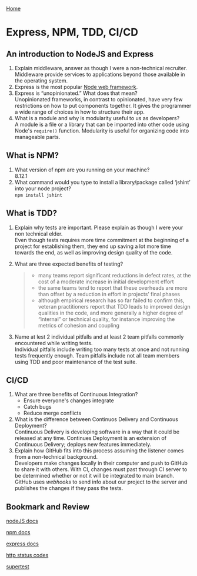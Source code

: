 [Home](/README.md)

# Express, NPM, TDD, CI/CD

## An introduction to NodeJS and Express

1. Explain middleware, answer as though I were a non-technical recruiter.  
    Middleware provide services to applications beyond those available in the operating system.
1. Express is the most popular <ins>Node web framework</ins>.
1. Express is “unopinionated.” What does that mean?  
    Unopinionated frameworks, in contrast to opinionated, have very few restrictions on how to put components together. It gives the programmer a wide range of choices in how to structure their app.
1. What is a module and why is modularity useful to us as developers?  
    A module is a file or a library that can be imported into other code using Node's `require()` function. Modularity is useful for organizing code into manageable parts.

## What is NPM?

1. What version of npm are you running on your machine?  
    8.12.1
1. What command would you type to install a library/package called ‘jshint’ into your node project?  
    `npm install jshint`

## What is TDD?

1. Explain why tests are important. Please explain as though I were your non technical elder.  
    Even though tests requires more time commitment at the beginning of a project for establishing them, they end up saving a lot more time towards the end, as well as improving design quality of the code.
1. What are three expected benefits of testing?  

    > - many teams report significant reductions in defect rates, at the cost of a moderate increase in initial development effort
    > - the same teams tend to report that these overheads are more than offset by a reduction in effort in projects’ final phases
    > - although empirical research has so far failed to confirm this, veteran practitioners report that TDD leads to improved design qualities in the code, and more generally a higher degree of “internal” or technical quality, for instance improving the metrics of cohesion and coupling

1. Name at lest 2 individual pitfalls and at least 2 team pitfalls commonly encountered while writing tests.  
    Individual pitfalls include writing too many tests at once and not running tests frequently enough. Team pitfalls include not all team members using TDD and poor maintenance of the test suite.

## CI/CD

1. What are three benefits of Continuous Integration?  
    - Ensure everyone's changes integrate
    - Catch bugs
    - Reduce merge conflicts
1. What is the difference between Continuos Delivery and Continuous Deployment?  
    Continuous Delivery is developing software in a way that it could be released at any time. Continues Deployment is an extension of Continuous Delivery; deploys new features immediately.
1. Explain how GitHub fits into this process assuming the listener comes from a non-technical background.  
    Developers make changes locally in their computer and push to GitHub to share it with others. With CI, changes must past through CI server to be determined whether or not it will be integrated to main branch. GitHub uses _webhooks_ to send info about our project to the server and publishes the changes if they pass the tests. 

## Bookmark and Review

[nodeJS docs](https://nodejs.org/en/docs/)

[npm docs](https://docs.npmjs.com/)

[express docs](https://expressjs.com/en/4x/api.html)

[http status codes](https://www.restapitutorial.com/httpstatuscodes.html)

[supertest](https://github.com/visionmedia/supertest)
